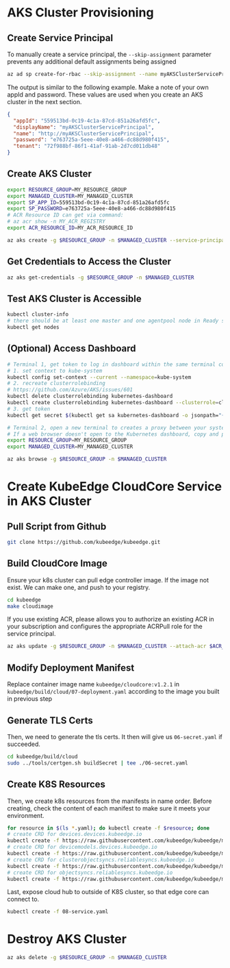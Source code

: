 # AKS Cluster Provisioning

## Create Service Principal

To manually create a service principal, the `--skip-assignment` parameter prevents any additional default assignments being assigned

```bash
az ad sp create-for-rbac --skip-assignment --name myAKSClusterServicePrincipal
```

The output is similar to the following example. Make a note of your own appId and password. These values are used when you create an AKS cluster in the next section.

```json
{
  "appId": "559513bd-0c19-4c1a-87cd-851a26afd5fc",
  "displayName": "myAKSClusterServicePrincipal",
  "name": "http://myAKSClusterServicePrincipal",
  "password": "e763725a-5eee-40e8-a466-dc88d980f415",
  "tenant": "72f988bf-86f1-41af-91ab-2d7cd011db48"
}
```

## Create AKS Cluster

```bash
export RESOURCE_GROUP=MY_RESOURCE_GROUP
export MANAGED_CLUSTER=MY_MANAGED_CLUSTER
export SP_APP_ID=559513bd-0c19-4c1a-87cd-851a26afd5fc
export SP_PASSWORD=e763725a-5eee-40e8-a466-dc88d980f415
# ACR Resource ID can get via command:
# az acr show -n MY_ACR_REGISTRY
export ACR_RESOURCE_ID=MY_ACR_RESOURCE_ID

az aks create -g $RESOURCE_GROUP -n $MANAGED_CLUSTER --service-principal $SP_APP_ID --client-secret $SP_PASSWORD --node-count 1 --kubernetes-version 1.16.7 --ssh-key-value /path/to/publickey 
```

## Get Credentials to Access the Cluster

```bash
az aks get-credentials -g $RESOURCE_GROUP -n $MANAGED_CLUSTER
```

## Test AKS Cluster is Accessible

```bash
kubectl cluster-info
# there should be at least one master and one agentpool node in Ready status
kubectl get nodes
```

## (Optional) Access Dashboard

```bash
# Terminal 1, get token to log in dashboard within the same terminal context
# 1. set context to kube-system
kubectl config set-context --current --namespace=kube-system
# 2. recreate clusterrolebinding
# https://github.com/Azure/AKS/issues/601
kubectl delete clusterrolebinding kubernetes-dashboard
kubectl create clusterrolebinding kubernetes-dashboard --clusterrole=cluster-admin --serviceaccount=kube-system:kubernetes-dashboard
# 3. get token
kubectl get secret $(kubectl get sa kubernetes-dashboard -o jsonpath="{.secrets[0].name}") -o jsonpath="{.data.token}" | base64 --decode
```

```bash
# Terminal 2, open a new terminal to creates a proxy between your system and the K8S API, and opens a web browser to the K8S dashboard. 
# If a web browser doesn't open to the Kubernetes dashboard, copy and paste the URL address noted in the Azure CLI, typically http://127.0.0.1:8001.
export RESOURCE_GROUP=MY_RESOURCE_GROUP
export MANAGED_CLUSTER=MY_MANAGED_CLUSTER

az aks browse -g $RESOURCE_GROUP -n $MANAGED_CLUSTER
```

# Create KubeEdge CloudCore Service in AKS Cluster

## Pull Script from Github

```bash
git clone https://github.com/kubeedge/kubeedge.git
```

## Build CloudCore Image

Ensure your k8s cluster can pull edge controller image. If the
image not exist. We can make one, and push to your registry.

```bash
cd kubeedge
make cloudimage
```

If you use existing ACR, please allows you to authorize an existing ACR in your subscription and configures the appropriate ACRPull role for the service principal. 

```bash
az aks update -g $RESOURCE_GROUP -n $MANAGED_CLUSTER --attach-acr $ACR_RESOURCE_ID
```

## Modify Deployment Manifest

Replace container image name `kubeedge/cloudcore:v1.2.1` in `kubeedge/build/cloud/07-deployment.yaml` according to the image you built in previous step

## Generate TLS Certs

Then, we need to generate the tls certs. It then will give us
`06-secret.yaml` if succeeded.

```bash
cd kubeedge/build/cloud
sudo ../tools/certgen.sh buildSecret | tee ./06-secret.yaml
```

## Create K8S Resources

Then, we create k8s resources from the manifests in name order. Before creating, check the content of each manifest to make sure it meets your
environment.

```bash
for resource in $(ls *.yaml); do kubectl create -f $resource; done
# create CRD for devices.devices.kubeedge.io
kubectl create -f https://raw.githubusercontent.com/kubeedge/kubeedge/master/build/crds/devices/devices_v1alpha1_device.yaml
# create CRD for devicemodels.devices.kubeedge.io
kubectl create -f https://raw.githubusercontent.com/kubeedge/kubeedge/master/build/crds/devices/devices_v1alpha1_devicemodel.yaml
# create CRD for clusterobjectsyncs.reliablesyncs.kubeedge.io
kubectl create -f https://raw.githubusercontent.com/kubeedge/kubeedge/master/build/crds/reliablesyncs/cluster_objectsync_v1alpha1.yaml
# create CRD for objectsyncs.reliablesyncs.kubeedge.io
kubectl create -f https://raw.githubusercontent.com/kubeedge/kubeedge/master/build/crds/reliablesyncs/objectsync_v1alpha1.yaml
```

Last, expose cloud hub to outside of K8S cluster, so that edge core can connect to.

```bash
kubectl create -f 08-service.yaml
```

# Destroy AKS Cluster

```bash
az aks delete -g $RESOURCE_GROUP -n $MANAGED_CLUSTER
```